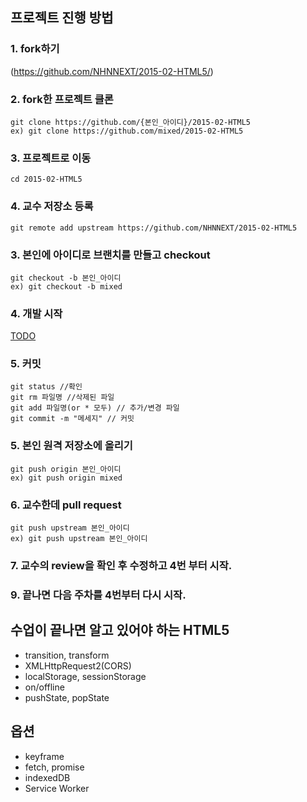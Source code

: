 ## 프로젝트 진행 방법

### 1. fork하기
(https://github.com/NHNNEXT/2015-02-HTML5/)

### 2. fork한 프로젝트 클론
```
git clone https://github.com/{본인_아이디}/2015-02-HTML5
ex) git clone https://github.com/mixed/2015-02-HTML5
```

### 3. 프로젝트로 이동
```
cd 2015-02-HTML5
```

### 4. 교수 저장소 등록
```
git remote add upstream https://github.com/NHNNEXT/2015-02-HTML5
```

### 3. 본인에 아이디로 브랜치를 만들고 checkout
```
git checkout -b 본인_아이디
ex) git checkout -b mixed
```

### 4. 개발 시작
[TODO](https://github.com/NHNNEXT/2015-02-HTML5/blob/master/TODO.md)

### 5. 커밋
```
git status //확인
git rm 파일명 //삭제된 파일
git add 파일명(or * 모두) // 추가/변경 파일
git commit -m "메세지" // 커밋
```

### 5. 본인 원격 저장소에 올리기
```
git push origin 본인_아이디
ex) git push origin mixed
```

### 6. 교수한데 pull request
```
git push upstream 본인_아이디 
ex) git push upstream 본인_아이디
```

### 7. 교수의 review을 확인 후 수정하고 4번 부터 시작.


### 9. 끝나면 다음 주차를 4번부터 다시 시작.


## 수업이 끝나면 알고 있어야 하는 HTML5
- transition, transform
- XMLHttpRequest2(CORS)
- localStorage, sessionStorage
- on/offline
- pushState, popState

## 옵션
- keyframe
- fetch, promise
- indexedDB
- Service Worker